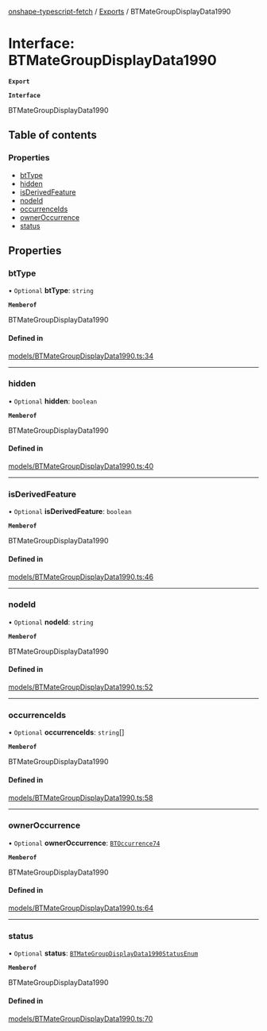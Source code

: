 [onshape-typescript-fetch](../README.md) / [Exports](../modules.md) / BTMateGroupDisplayData1990

# Interface: BTMateGroupDisplayData1990

**`Export`**

**`Interface`**

BTMateGroupDisplayData1990

## Table of contents

### Properties

- [btType](BTMateGroupDisplayData1990.md#bttype)
- [hidden](BTMateGroupDisplayData1990.md#hidden)
- [isDerivedFeature](BTMateGroupDisplayData1990.md#isderivedfeature)
- [nodeId](BTMateGroupDisplayData1990.md#nodeid)
- [occurrenceIds](BTMateGroupDisplayData1990.md#occurrenceids)
- [ownerOccurrence](BTMateGroupDisplayData1990.md#owneroccurrence)
- [status](BTMateGroupDisplayData1990.md#status)

## Properties

### btType

• `Optional` **btType**: `string`

**`Memberof`**

BTMateGroupDisplayData1990

#### Defined in

[models/BTMateGroupDisplayData1990.ts:34](https://github.com/toebes/onshape-typescript-fetch/blob/3e11ae1/models/BTMateGroupDisplayData1990.ts#L34)

___

### hidden

• `Optional` **hidden**: `boolean`

**`Memberof`**

BTMateGroupDisplayData1990

#### Defined in

[models/BTMateGroupDisplayData1990.ts:40](https://github.com/toebes/onshape-typescript-fetch/blob/3e11ae1/models/BTMateGroupDisplayData1990.ts#L40)

___

### isDerivedFeature

• `Optional` **isDerivedFeature**: `boolean`

**`Memberof`**

BTMateGroupDisplayData1990

#### Defined in

[models/BTMateGroupDisplayData1990.ts:46](https://github.com/toebes/onshape-typescript-fetch/blob/3e11ae1/models/BTMateGroupDisplayData1990.ts#L46)

___

### nodeId

• `Optional` **nodeId**: `string`

**`Memberof`**

BTMateGroupDisplayData1990

#### Defined in

[models/BTMateGroupDisplayData1990.ts:52](https://github.com/toebes/onshape-typescript-fetch/blob/3e11ae1/models/BTMateGroupDisplayData1990.ts#L52)

___

### occurrenceIds

• `Optional` **occurrenceIds**: `string`[]

**`Memberof`**

BTMateGroupDisplayData1990

#### Defined in

[models/BTMateGroupDisplayData1990.ts:58](https://github.com/toebes/onshape-typescript-fetch/blob/3e11ae1/models/BTMateGroupDisplayData1990.ts#L58)

___

### ownerOccurrence

• `Optional` **ownerOccurrence**: [`BTOccurrence74`](BTOccurrence74.md)

**`Memberof`**

BTMateGroupDisplayData1990

#### Defined in

[models/BTMateGroupDisplayData1990.ts:64](https://github.com/toebes/onshape-typescript-fetch/blob/3e11ae1/models/BTMateGroupDisplayData1990.ts#L64)

___

### status

• `Optional` **status**: [`BTMateGroupDisplayData1990StatusEnum`](../modules.md#btmategroupdisplaydata1990statusenum-1)

**`Memberof`**

BTMateGroupDisplayData1990

#### Defined in

[models/BTMateGroupDisplayData1990.ts:70](https://github.com/toebes/onshape-typescript-fetch/blob/3e11ae1/models/BTMateGroupDisplayData1990.ts#L70)
